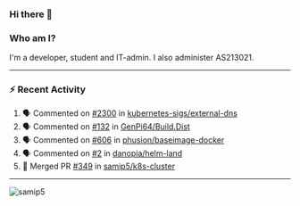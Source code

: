 ### Hi there 👋

### Who am I?
I'm a developer, student and IT-admin. I also administer AS213021.

---
### :zap: Recent Activity
<!--START_SECTION:activity-->
1. 🗣 Commented on [#2300](https://github.com/kubernetes-sigs/external-dns/issues/2300) in [kubernetes-sigs/external-dns](https://github.com/kubernetes-sigs/external-dns)
2. 🗣 Commented on [#132](https://github.com/GenPi64/Build.Dist/issues/132) in [GenPi64/Build.Dist](https://github.com/GenPi64/Build.Dist)
3. 🗣 Commented on [#606](https://github.com/phusion/baseimage-docker/issues/606) in [phusion/baseimage-docker](https://github.com/phusion/baseimage-docker)
4. 🗣 Commented on [#2](https://github.com/danopia/helm-land/issues/2) in [danopia/helm-land](https://github.com/danopia/helm-land)
5. 🎉 Merged PR [#349](https://github.com/samip5/k8s-cluster/pull/349) in [samip5/k8s-cluster](https://github.com/samip5/k8s-cluster)
<!--END_SECTION:activity-->
---

<img align="center" src="https://github-readme-stats.vercel.app/api?username=samip5&show_icons=true" alt="samip5" />
